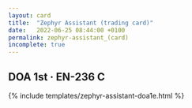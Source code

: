 ```yaml
---
layout: card
title:  "Zephyr Assistant (trading card)"
date:   2022-06-25 08:44:00 +0100
permalink: zephyr-assistant_(card)
incomplete: true
---
```


## DOA 1st &middot; EN-236 C

{% include templates/zephyr-assistant-doa1e.html %}

